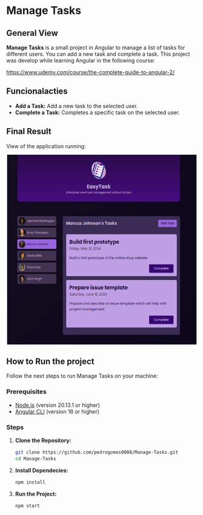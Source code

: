 # Manage Tasks

## General View

**Manage Tasks** is a small project in Angular to manage a list of tasks for different users. You can add a new task and complete a task. This project was develop while learning Angular in the following course:

https://www.udemy.com/course/the-complete-guide-to-angular-2/

## Funcionalacties

- **Add a Task:** Add a new task to the selected user.
- **Complete a Task:** Completes a specific task on the selected user.

## Final Result

View of the application running:

<div align="center">
  <img src="src/assets/manage-tasks.png" alt="Final Result" height="500" width="500" />
</div>

## How to Run the project

Follow the next steps to run Manage Tasks on your machine:

### Prerequisites

- [Node.js](https://nodejs.org/) (version 20.13.1 or higher)
- [Angular CLI](https://angular.io/cli) (version 18 or higher)

### Steps

1. **Clone the Repository:**

   ```sh
   git clone https://github.com/pedrogomes0008/Manage-Tasks.git
   cd Manage-Tasks

2. **Install Dependecies:**
   
   ```sh
   npm install

3. **Run the Project:**
   
   ```sh
   npm start